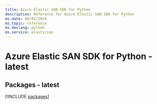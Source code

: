 ```yaml
---
title: Azure Elastic SAN SDK for Python
description: Reference for Azure Elastic SAN SDK for Python
ms.date: 09/02/2024
ms.topic: reference
ms.devlang: python
ms.service: elasticsan
---
```

# Azure Elastic SAN SDK for Python - latest
## Packages - latest
[!INCLUDE [packages](elastic-san-index.md)]